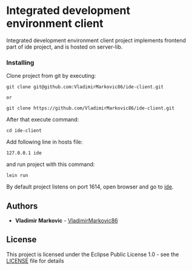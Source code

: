 # Integrated development environment client

Integrated development environment client project implements frontend part of ide project, and is hosted on server-lib.

### Installing

Clone project from git by executing:

```
git clone git@github.com:VladimirMarkovic86/ide-client.git

or

git clone https://github.com/VladimirMarkovic86/ide-client.git
```

After that execute command:

```
cd ide-client
```

Add following line in hosts file:

```
127.0.0.1 ide
```

and run project with this command:

```
lein run
```

By default project listens on port 1614, open browser and go to [ide](https://ide:1614).

## Authors

* **Vladimir Markovic** - [VladimirMarkovic86](https://github.com/VladimirMarkovic86)

## License

This project is licensed under the Eclipse Public License 1.0 - see the [LICENSE](LICENSE) file for details

